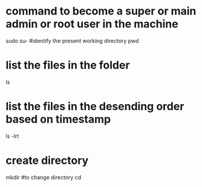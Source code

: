 # command to become a super or main admin or root user in the machine
sudo su-
#identify the present working directory
pwd
# list the files in the folder
ls
# list the files in the desending order based on timestamp
ls -lrt
# create directory
mkdir
#to change directory
cd
